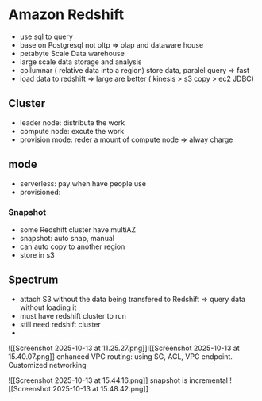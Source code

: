 # Amazon Redshift
- use sql to query
- base on Postgresql not oltp => olap and dataware house
- petabyte Scale Data warehouse
- large scale data storage and analysis
- collumnar ( relative data into a region) store data, paralel query => fast 
- load data to redshift => large are better ( kinesis > s3 copy > ec2 JDBC)
## Cluster
- leader node:  distribute the work
- compute node: excute the work 
- provision mode: reder a mount of compute node => alway charge
## mode
- serverless: pay when have people use
- provisioned: 
### Snapshot
- some Redshift cluster have multiAZ 
- snapshot: auto snap, manual
- can auto copy to another region
- store in s3


## Spectrum
- attach S3 without the data being transfered to Redshift => query data without loading it
- must have redshift cluster to run
- still need redshift cluster
- 
![[Screenshot 2025-10-13 at 11.25.27.png]]![[Screenshot 2025-10-13 at 15.40.07.png]]
enhanced VPC routing: using SG, ACL, VPC endpoint. Customized networking

![[Screenshot 2025-10-13 at 15.44.16.png]]
snapshot is incremental
![[Screenshot 2025-10-13 at 15.48.42.png]]